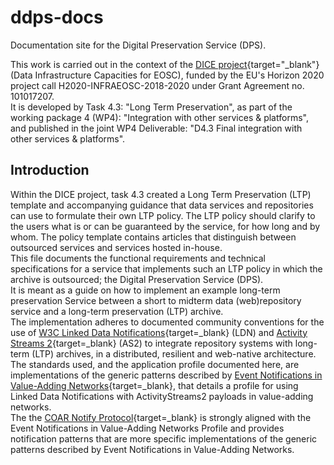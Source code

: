 # ddps-docs
Documentation site for the Digital Preservation Service (DPS).  

This work is carried out in the context of the [DICE project](https://www.dice-eosc.eu/){target="_blank"} (Data Infrastructure Capacities for EOSC), funded by the EU's Horizon 2020 project call H2020-INFRAEOSC-2018-2020 under Grant Agreement no. 101017207. <br />
It is developed by Task 4.3: "Long Term Preservation", as part of the working package 4 (WP4): "Integration with other services & platforms", and published in the joint WP4 Deliverable: "D4.3 Final integration with other services & platforms".

Introduction
------------
Within the DICE project, task 4.3 created a Long Term Preservation (LTP) template and accompanying guidance that data services and repositories can use to formulate their own LTP policy.
The LTP policy should clarify to the users what is or can be guaranteed by the service, for how long and by whom.
The policy template contains articles that distinguish between outsourced services and services hosted in-house.  
This file documents the functional requirements and technical specifications for a service that implements such an LTP policy in which the archive is outsourced; the Digital Preservation Service (DPS).  
It is meant as a guide on how to implement an example long-term preservation Service between a short to midterm data (web)repository service and a long-term preservation (LTP) archive.  
The implementation adheres to documented community conventions for the use of [W3C Linked Data Notifications](https://www.w3.org/TR/ldn/){target=_blank} (LDN) and [Activity Streams 2](https://www.w3.org/TR/activitystreams-core/){target=_blank} (AS2) to integrate repository systems with long-term (LTP) archives, in a distributed, resilient and web-native architecture.  
The standards used, and the application profile documented here, are implementations of the generic patterns described by [Event Notifications in Value-Adding Networks](https://www.eventnotifications.net/){target=_blank}, that details a profile for using Linked Data Notifications with ActivityStreams2 payloads in value-adding networks.  
The the [COAR Notify Protocol](https://notify.coar-repositories.org/){target=_blank} is strongly aligned with the Event Notifications in Value-Adding Networks Profile and provides notification patterns that are more specific implementations of the generic patterns described by Event Notifications in Value-Adding Networks.

